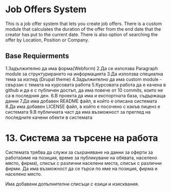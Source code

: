 # Job Offers System

This is a job offer system that lets you create job offers. There is a custom module that calculates the duration of the offer from the end date that the creator has put to the current date. There is also option of searching the offer by Location, Position or Company.

## Base Requierments
1.Задължително да има форма(Webform)
2.Да се използва Paragraph module за структурирането на информацията
3.Да използва специална тема за изглед (Drupal theme)
4.Задължително да има custom module - свързан с темата на курсовата работа
5.Курсовата работа да е качена в github и да е с публичен достъп, да има повече от 10 commits, които не са в последния ден.
6.В проекта да има и експортната база, съдържаща данни
7.Да има добавен README файл, в който е описана системата
8.Да има добавен LICENSE файл, в който е посочено с какъв лиценз е системата
9.В публичната част да има възможност за преглед на последните качени обекти в системата

# 13. Система за търсене на работа
Системата трябва да служи за съхраняване на данни за оферти за
работа(име на позиция, време за публикуване на обявата, населено място,
фирма), списък с различни населени места, списък с различни фирми. Да
има възможност да се търси по име на позиция, фирма и населено място.

Има добавени допълнителни списъци с езици и изисквания.
